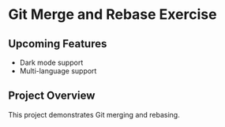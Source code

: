 # Git Merge and Rebase Exercise

## Upcoming Features
- Dark mode support
- Multi-language support

## Project Overview
This project demonstrates Git merging and rebasing.
